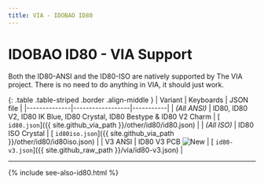 ```yaml
---
title: VIA - IDOBAO ID80
---
```


# IDOBAO ID80 - VIA Support

<div class="border shadow shadow-sm border-info bg-info bg-opacity-10 rounded-3 p-2 mb-4 text-opacity-75">
  <i class="fas fa-info-circle text-info"></i>
  Both the ID80-ANSI and the ID80-ISO are natively supported by The VIA project.
  There is no need to do anything in VIA, it should just work.
</div>


{: .table .table-striped .border .align-middle }
| Variant      | Keyboards        | JSON file |
|--------------|------------------|-----------|
| *(All ANSI)* | ID80, ID80 V2, ID80 IK Blue, ID80 Crystal, ID80 Bestype & ID80 V2 Charm | [<i class="fab fa-github-alt"></i> `id80.json`]({{ site.github_via_path }}/other/id80/id80.json) |
| *(All ISO)* | ID80 ISO Crystal | [<i class="fab fa-github-alt"></i> `id80iso.json`]({{ site.github_via_path }}/other/id80/id80iso.json) | 
| V3 ANSI     | ID80 V3 PCB ![New](https://img.shields.io/badge/%E2%98%85-New-red?labelColor=yellow) | [<i class="fas fa-code"></i> `id80-v3.json`]({{ site.github_raw_path }}/via/id80-v3.json) |

---

{% include see-also-id80.html %}
